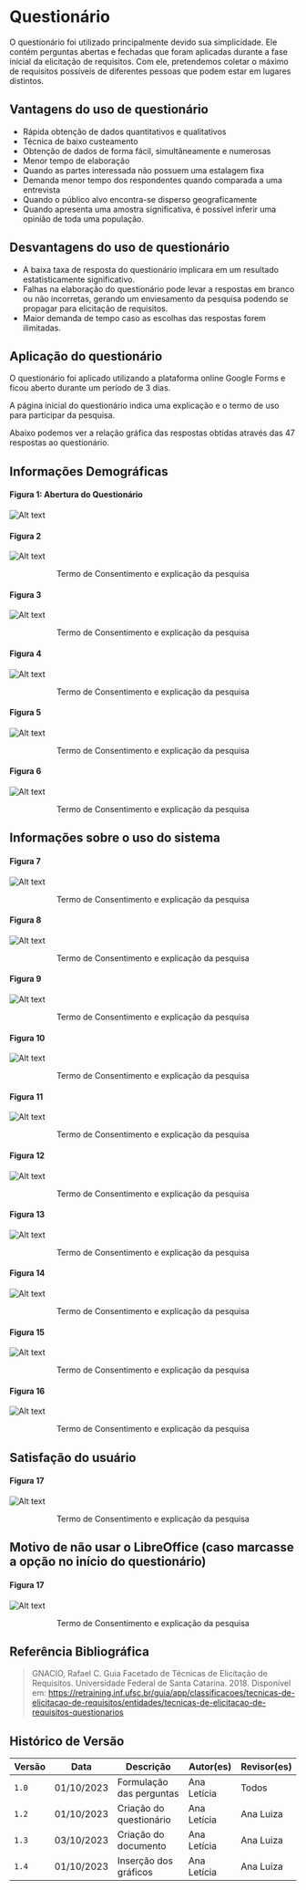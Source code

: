 # Questionário 

O questionário foi utilizado principalmente devido sua simplicidade. Ele contém perguntas abertas e fechadas que foram aplicadas durante a fase inicial da elicitação de requisitos. Com ele, pretendemos coletar o máximo de requisitos possíveis de diferentes pessoas que podem estar em lugares distintos. 


## Vantagens do uso de questionário
- Rápida obtenção de dados quantitativos e qualitativos
- Técnica de baixo custeamento
- Obtenção de dados de forma fácil, simultâneamente e numerosas
- Menor tempo de elaboração
- Quando as partes interessada não possuem uma estalagem fixa
- Demanda menor tempo dos respondentes quando comparada a uma entrevista
- Quando o público alvo encontra-se disperso geograficamente
- Quando apresenta uma amostra significativa, é possível inferir uma opinião de toda uma população.

## Desvantagens do uso de questionário
- A baixa taxa de resposta do questionário implicara em um resultado estatisticamente significativo.
- Falhas na elaboração do questionário pode levar a respostas em branco ou não incorretas, gerando um enviesamento da pesquisa podendo se propagar para elicitação de requisitos.
- Maior demanda de tempo caso as escolhas das respostas forem ilimitadas.

## Aplicação do questionário
O questionário foi aplicado utilizando a plataforma online Google Forms e ficou aberto durante um período de 3 dias.

A página inicial do questionário indica uma explicação e o termo de uso para participar da pesquisa.

Abaixo podemos ver a relação gráfica das respostas obtidas através das 47 respostas ao questionário.

## Informações Demográficas

#### Figura 1: Abertura do Questionário
![Alt text](image.png)

#### Figura 2
![Alt text](image-1.png)
<div style="text-align:center"> Termo de Consentimento e explicação da pesquisa</div> 

#### Figura 3
![Alt text](image-2.png)
<div style="text-align:center"> Termo de Consentimento e explicação da pesquisa</div> 

#### Figura 4
![Alt text](image-3.png)
<div style="text-align:center"> Termo de Consentimento e explicação da pesquisa</div> 

#### Figura 5
![Alt text](image-4.png)
<div style="text-align:center"> Termo de Consentimento e explicação da pesquisa</div> 

#### Figura 6
![Alt text](image-5.png)
<div style="text-align:center"> Termo de Consentimento e explicação da pesquisa</div> 

## Informações sobre o uso do sistema
#### Figura 7
![Alt text](image-6.png)
<div style="text-align:center"> Termo de Consentimento e explicação da pesquisa</div> 

#### Figura 8
![Alt text](image-7.png)
<div style="text-align:center"> Termo de Consentimento e explicação da pesquisa</div> 

#### Figura 9
![Alt text](image-8.png)
<div style="text-align:center"> Termo de Consentimento e explicação da pesquisa</div> 

#### Figura 10
![Alt text](image-9.png)
<div style="text-align:center"> Termo de Consentimento e explicação da pesquisa</div> 

#### Figura 11
![Alt text](image-10.png)
<div style="text-align:center"> Termo de Consentimento e explicação da pesquisa</div> 

#### Figura 12
![Alt text](image-11.png)
<div style="text-align:center"> Termo de Consentimento e explicação da pesquisa</div> 

#### Figura 13
![Alt text](image-12.png)
<div style="text-align:center"> Termo de Consentimento e explicação da pesquisa</div> 

#### Figura 14
![Alt text](image-13.png)
<div style="text-align:center"> Termo de Consentimento e explicação da pesquisa</div> 

#### Figura 15
![Alt text](image-14.png)
<div style="text-align:center"> Termo de Consentimento e explicação da pesquisa</div> 

#### Figura 16
![Alt text](image-15.png)
<div style="text-align:center"> Termo de Consentimento e explicação da pesquisa</div> 


## Satisfação do usuário
#### Figura 17
![Alt text](image-16.png)
<div style="text-align:center"> Termo de Consentimento e explicação da pesquisa</div> 

## Motivo de não usar o LibreOffice (caso marcasse a opção no início do questionário)
#### Figura 17
![Alt text](image-17.png)
<div style="text-align:center"> Termo de Consentimento e explicação da pesquisa</div> 



## Referência Bibliográfica

> GNACIO, Rafael C. Guia Facetado de Técnicas de Elicitação de Requisitos. Universidade Federal de Santa Catarina. 2018. Disponível em: https://retraining.inf.ufsc.br/guia/app/classificacoes/tecnicas-de-elicitacao-de-requisitos/entidades/tecnicas-de-elicitacao-de-requisitos-questionarios

## Histórico de Versão

| Versão | Data       | Descrição                          | Autor(es)     |  Revisor(es)  |
| ------ | ---------- | ---------------------------------- | ------------- | ------------- |
| `1.0`  | 01/10/2023 | Formulação das perguntas           | Ana Letícia   |     Todos     |
| `1.2`  | 01/10/2023 | Criação do questionário            | Ana Letícia   |    Ana Luiza  |
| `1.3`  | 03/10/2023 | Criação do documento               | Ana Letícia   |    Ana Luiza  |
| `1.4`  | 01/10/2023 | Inserção dos gráficos              | Ana Letícia   |    Ana Luiza  |
